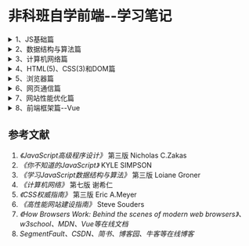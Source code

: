 # 非科班自学前端--学习笔记
<details>
<summary>1、JS基础篇</summary>
  
1.1 [原型链、对象的创建和继承](https://github.com/IamHuadong/blogs/issues/1)  
1.2 [对象的浅拷贝和深拷贝](https://github.com/IamHuadong/blogs/issues/2)  
1.3 [new的过程——手写new](https://github.com/IamHuadong/blogs/issues/3)  
1.4 [对闭包的理解（垃圾回收机制）与应用——防抖、节流、柯里化](https://github.com/IamHuadong/blogs/issues/8)   
1.5 [js的异步回调、Promise及其手写](https://github.com/IamHuadong/blogs/issues/9)  
1.6 [this的指向及其4种绑定规则](https://github.com/IamHuadong/blogs/issues/10)  
1.7 [js设计模式之——观察者模式](https://github.com/IamHuadong/blogs/issues/50)  
</details>
<details>
<summary>2、数据结构与算法篇</summary>
  
2.1 [栈和队列——2个栈实现队列](https://github.com/IamHuadong/blogs/issues/4)  
2.2 [链表——js实现链表类及其方法](https://github.com/IamHuadong/blogs/issues/5)  
2.3 排序算法——[冒泡排序](https://github.com/IamHuadong/blogs/issues/6) | [归并排序](https://github.com/IamHuadong/blogs/issues/11) | [快速排序](https://github.com/IamHuadong/blogs/issues/7)  
2.4 [二叉树、堆的一些概念](https://github.com/IamHuadong/blogs/issues/12)  
2.5 [二叉树类的创建及前、中、后续遍历](https://github.com/IamHuadong/blogs/issues/13) | [深度优先、广度优先](https://github.com/IamHuadong/blogs/issues/48)    
2.6 [集合（Set）、字典（Map）、哈希表（hash）简介](https://github.com/IamHuadong/blogs/issues/49)  
</details>
<details>
<summary>3、计算机网络篇</summary>
  
3.1 [计算机网络的体系结构及其各层的作用](https://github.com/IamHuadong/blogs/issues/14)  
3.2 [网络层要点](https://github.com/IamHuadong/blogs/issues/15)  
3.3 [运输层要点](https://github.com/IamHuadong/blogs/issues/16)  
3.4 [应用层要点](https://github.com/IamHuadong/blogs/issues/17)  
3.5 [应用层协议——HTTP/1.0、1.1及2.0](https://github.com/IamHuadong/blogs/issues/18)  
3.6 [密码体制及应用——HTTPS](https://github.com/IamHuadong/blogs/issues/19)  
</details>
<details>
<summary>4、HTML(5)、CSS(3)和DOM篇</summary>
  
4.1 [HTML元素类型+CSS样式关联方式](https://github.com/IamHuadong/blogs/issues/20)  
4.2 [选择器及样式优先级](https://github.com/IamHuadong/blogs/issues/21)  
4.3 [文本行、浮动和定位](https://github.com/IamHuadong/blogs/issues/22)  
4.4 [display: none, visibility: hidden 和 opacity: 0](https://github.com/IamHuadong/blogs/issues/23)  
4.5 [HTML5新特性](https://github.com/IamHuadong/blogs/issues/24)  
4.6 [CSS3新特性](https://github.com/IamHuadong/blogs/issues/25)  
4.7 [DOM事件](https://github.com/IamHuadong/blogs/issues/26)  
</details>
<details>
<summary>5、浏览器篇</summary>

5.1 [浏览器的组成](https://github.com/IamHuadong/blogs/issues/27)  
5.2 [渲染引擎——重排、重绘](https://github.com/IamHuadong/blogs/issues/28)  
5.3 [JS引擎——事件循环Event Loop](https://github.com/IamHuadong/blogs/issues/29)  
5.4 [浏览器缓存——Cookie、sessionStorage和localStorage](https://github.com/IamHuadong/blogs/issues/30)  
5.5 [浏览器内存——内存泄漏](https://github.com/IamHuadong/blogs/issues/31)  
</details>
<details>
<summary>6、网页通信篇</summary>
  
6.1 [Ajax原理](https://github.com/IamHuadong/blogs/issues/32)  
6.2 [同源策略及跨域](https://github.com/IamHuadong/blogs/issues/33)  
6.3 [服务端推送Comet——长轮询、短轮询和http流](https://github.com/IamHuadong/blogs/issues/34)  
6.4 [SSE和Web Sockets](https://github.com/IamHuadong/blogs/issues/35)  
6.5 [用户身份识别——session和token](https://github.com/IamHuadong/blogs/issues/36)  
6.6 [Web安全防范——CSRF与XSS](https://github.com/IamHuadong/blogs/issues/37)  
</details>
<details>
<summary>7、网站性能优化篇</summary>
  
7.1 减少HTTP请求  
&emsp;&emsp;7.1.1 [合并图片、内联图片、合并脚本和样式表](https://github.com/IamHuadong/blogs/issues/38)  
&emsp;&emsp;7.1.2 [缓存组件——Last-Modified，Expires，Cache-Control和ETag](https://github.com/IamHuadong/blogs/issues/40)  
&emsp;&emsp;7.1.3 [使用外部JS和CSS——为了能缓存](https://github.com/IamHuadong/blogs/issues/41)  
&emsp;&emsp;7.1.4 [避免重定向](https://github.com/IamHuadong/blogs/issues/42)  
&emsp;&emsp;7.1.5 [不使用@import、空的href、空的form表单method](https://github.com/IamHuadong/blogs/issues/43)  
7.2 优化网络连接  
&emsp;&emsp;7.2.1 [使用内容发布网络CDN——缩短物理传输距离](https://github.com/IamHuadong/blogs/issues/39)  
&emsp;&emsp;7.2.2 [减少DNS查找——缩短IP查找时间](https://github.com/IamHuadong/blogs/issues/44)  
7.3 减小响应的大小  
&emsp;&emsp;[压缩组件、精简代码、删除重复](https://github.com/IamHuadong/blogs/issues/45)   
7.4 优化加载顺序  
&emsp;&emsp;[样式表放在顶部、脚本放在底部、懒加载和预加载](https://github.com/IamHuadong/blogs/issues/46)  
7.5 减少重排和重绘  
&emsp;&emsp;[避免CSS表达式、使用事件代理、防抖节流等](https://github.com/IamHuadong/blogs/issues/47)  
</details>
<details>
<summary>8、前端框架篇--Vue</summary>
   
 8.1 [前端框架设计模式——MVC、MVP、MVVM](https://github.com/IamHuadong/blogs/issues/51)  
 8.2 [Vue生命周期、常用API、组件通信](https://github.com/IamHuadong/blogs/issues/52)  
 8.3 [Vue-router、VueX——手写原生hash、history路由](https://github.com/IamHuadong/blogs/issues/53)  
</details>

## 参考文献
1. *《JavaScript高级程序设计》* 第三版 Nicholas C.Zakas  
2. *《你不知道的JavaScript》* KYLE SIMPSON  
3. *《学习JavaScript数据结构与算法》* 第三版 Loiane Groner   
4. *《计算机网络》* 第七版 谢希仁  
5. *《CSS权威指南》* 第三版 Eric A.Meyer  
6. *《高性能网站建设指南》* Steve Souders  
7. *《How Browsers Work: Behind the scenes of modern web browsers》、w3school、MDN、Vue等在线文档*  
8. *SegmentFault、CSDN、简书、博客园、牛客等在线博客*
